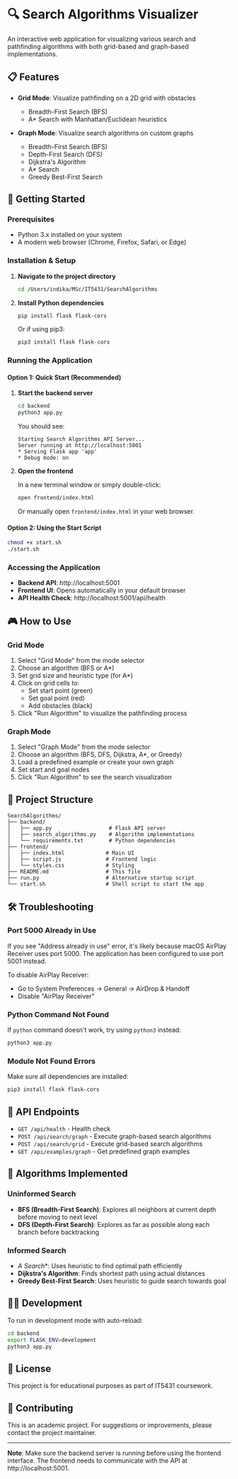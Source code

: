 # 🔍 Search Algorithms Visualizer

An interactive web application for visualizing various search and pathfinding algorithms with both grid-based and graph-based implementations.

## 📋 Features

- **Grid Mode**: Visualize pathfinding on a 2D grid with obstacles
  - Breadth-First Search (BFS)
  - A* Search with Manhattan/Euclidean heuristics
  
- **Graph Mode**: Visualize search algorithms on custom graphs
  - Breadth-First Search (BFS)
  - Depth-First Search (DFS)
  - Dijkstra's Algorithm
  - A* Search
  - Greedy Best-First Search

## 🚀 Getting Started

### Prerequisites

- Python 3.x installed on your system
- A modern web browser (Chrome, Firefox, Safari, or Edge)

### Installation & Setup

1. **Navigate to the project directory**
   ```bash
   cd /Users/indika/MSc/IT5431/SearchAlgorithms
   ```

2. **Install Python dependencies**
   ```bash
   pip install flask flask-cors
   ```
   
   Or if using pip3:
   ```bash
   pip3 install flask flask-cors
   ```

### Running the Application

#### Option 1: Quick Start (Recommended)

1. **Start the backend server**
   ```bash
   cd backend
   python3 app.py
   ```
   
   You should see:
   ```
   Starting Search Algorithms API Server...
   Server running at http://localhost:5001
   * Serving Flask app 'app'
   * Debug mode: on
   ```

2. **Open the frontend**
   
   In a new terminal window or simply double-click:
   ```bash
   open frontend/index.html
   ```
   
   Or manually open `frontend/index.html` in your web browser.

#### Option 2: Using the Start Script

```bash
chmod +x start.sh
./start.sh
```

### Accessing the Application

- **Backend API**: http://localhost:5001
- **Frontend UI**: Opens automatically in your default browser
- **API Health Check**: http://localhost:5001/api/health

## 🎮 How to Use

### Grid Mode
1. Select "Grid Mode" from the mode selector
2. Choose an algorithm (BFS or A*)
3. Set grid size and heuristic type (for A*)
4. Click on grid cells to:
   - Set start point (green)
   - Set goal point (red)
   - Add obstacles (black)
5. Click "Run Algorithm" to visualize the pathfinding process

### Graph Mode
1. Select "Graph Mode" from the mode selector
2. Choose an algorithm (BFS, DFS, Dijkstra, A*, or Greedy)
3. Load a predefined example or create your own graph
4. Set start and goal nodes
5. Click "Run Algorithm" to see the search visualization

## 📁 Project Structure

```
SearchAlgorithms/
├── backend/
│   ├── app.py                  # Flask API server
│   ├── search_algorithms.py    # Algorithm implementations
│   └── requirements.txt        # Python dependencies
├── frontend/
│   ├── index.html             # Main UI
│   ├── script.js              # Frontend logic
│   └── styles.css             # Styling
├── README.md                  # This file
├── run.py                     # Alternative startup script
└── start.sh                   # Shell script to start the app
```

## 🛠️ Troubleshooting

### Port 5000 Already in Use
If you see "Address already in use" error, it's likely because macOS AirPlay Receiver uses port 5000. The application has been configured to use port 5001 instead.

To disable AirPlay Receiver:
- Go to System Preferences → General → AirDrop & Handoff
- Disable "AirPlay Receiver"

### Python Command Not Found
If `python` command doesn't work, try using `python3` instead:
```bash
python3 app.py
```

### Module Not Found Errors
Make sure all dependencies are installed:
```bash
pip3 install flask flask-cors
```

## 🔌 API Endpoints

- `GET /api/health` - Health check
- `POST /api/search/graph` - Execute graph-based search algorithms
- `POST /api/search/grid` - Execute grid-based search algorithms
- `GET /api/examples/graph` - Get predefined graph examples

## 📝 Algorithms Implemented

### Uninformed Search
- **BFS (Breadth-First Search)**: Explores all neighbors at current depth before moving to next level
- **DFS (Depth-First Search)**: Explores as far as possible along each branch before backtracking

### Informed Search
- **A* Search**: Uses heuristic to find optimal path efficiently
- **Dijkstra's Algorithm**: Finds shortest path using actual distances
- **Greedy Best-First Search**: Uses heuristic to guide search towards goal

## 👨‍💻 Development

To run in development mode with auto-reload:
```bash
cd backend
export FLASK_ENV=development
python3 app.py
```

## 📄 License

This project is for educational purposes as part of IT5431 coursework.

## 🤝 Contributing

This is an academic project. For suggestions or improvements, please contact the project maintainer.

---

**Note**: Make sure the backend server is running before using the frontend interface. The frontend needs to communicate with the API at http://localhost:5001.

